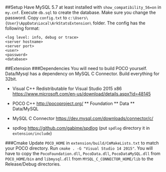 ##Setup
Have MySQL 5.7 at least installed with `show_compatibility_56=on` in `my.cnf`.
Execute `db.sql` to create the database. Make sure you change the password.
Copy `config.txt` to `c:\Users\{User}\AppData\Local\ArkStatsExtension\` folder. The config has the following format:
```
<log level: info, debug or trace>
<server hostname>
<server port>
<user>
<password>
<database>
```

##Extension
###Dependencies
You will need to build POCO yourself. Data/Mysql has a dependency on MySQL C Connector. Build everything for 32bit.

* Visual C++ Redistributable for Visual Studio 2015 x86 https://www.microsoft.com/en-us/download/details.aspx?id=48145

* POCO C++ http://pocoproject.org/
    ** Foundation
    ** Data
    ** Data/MySQL

* MySQL C Connector https://dev.mysql.com/downloads/connector/c/

* spdlog https://github.com/gabime/spdlog  (put `spdlog` directory it in `extension/include`)

###Cmake
Update `POCO_HOME` in `extension/build/CmMakeLists.txt` to match your POCO directory. Run `cmake . -G "Visual Studio 14 2015"`.
You will have to copy the `PocoFoundation.dll`, `PocoData.dll`, `PocoDataMySQL.dll` from `POCO_HOME/bin` and `libmysql.dll` from `MYSQL_C_CONNECTOR_HOME/lib` 
to the Release/Debug directories.
